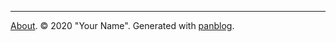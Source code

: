 ----------------------

[About](about.md). &copy; 2020 "Your Name". Generated with [panblog](https://github.com/mexxexx/panblog/).
